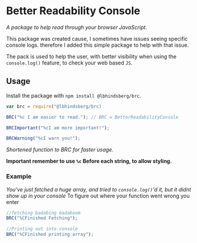 # Better Readability Console
*A package to help read through your browser JavaScript.*

This package was created cause, I sometimes have issues seeing specific console logs.
therefore I added this simple package to help with that issue.


The pack is used to help the user, with better visibility when using the `console.log()` feature, to check your web based `JS`.

## Usage
Install the package with `npm install @lbhindsberg/brc`.

```javaScript
var brc = require("@lbhindsberg/brc)

BRC("%c I am easier to read."); // BRC = BetterReadabilityConsole

BRCImportant("%cI am more important!");

BRCWarning("%cI warn you!");
```
*Shortened function to BRC for faster usage.*

**Important remember to use `%c` Before each string, to allow styling.**
    
### Example 
*You've just fetched a huge array, and tried to `console.log()`'d it, but it didnt show up in your console*
To figure out where your function went wrong you enter
```javascript
//fetching badabing badaboom
BRC("%CFinished Fetching");

//Printing out into console
BRC("%CFinished printing array");
```